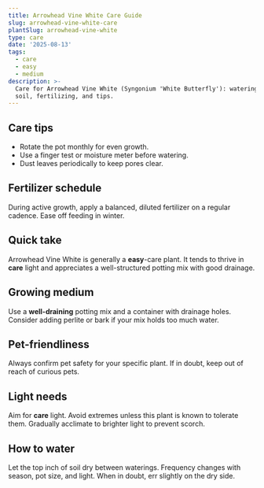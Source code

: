 ```yaml
---
title: Arrowhead Vine White Care Guide
slug: arrowhead-vine-white-care
plantSlug: arrowhead-vine-white
type: care
date: '2025-08-13'
tags:
  - care
  - easy
  - medium
description: >-
  Care for Arrowhead Vine White (Syngonium 'White Butterfly'): watering, light,
  soil, fertilizing, and tips.
---
```

## Care tips
- Rotate the pot monthly for even growth.
- Use a finger test or moisture meter before watering.
- Dust leaves periodically to keep pores clear.

## Fertilizer schedule
During active growth, apply a balanced, diluted fertilizer on a regular cadence. Ease off feeding in winter.

## Quick take
Arrowhead Vine White is generally a **easy**-care plant. It tends to thrive in **care** light and appreciates a well-structured potting mix with good drainage.

## Growing medium
Use a **well-draining** potting mix and a container with drainage holes. Consider adding perlite or bark if your mix holds too much water.

## Pet-friendliness
Always confirm pet safety for your specific plant. If in doubt, keep out of reach of curious pets.

## Light needs
Aim for **care** light. Avoid extremes unless this plant is known to tolerate them. Gradually acclimate to brighter light to prevent scorch.

## How to water
Let the top inch of soil dry between waterings. Frequency changes with season, pot size, and light. When in doubt, err slightly on the dry side.
